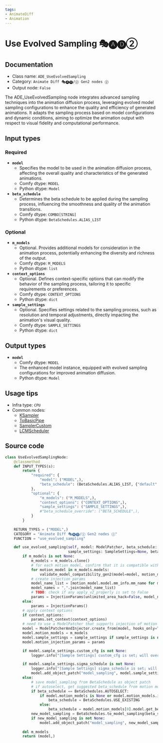 ```yaml
---
tags:
- AnimateDiff
- Animation
---
```


# Use Evolved Sampling 🎭🅐🅓②
## Documentation
- Class name: `ADE_UseEvolvedSampling`
- Category: `Animate Diff 🎭🅐🅓/② Gen2 nodes ②`
- Output node: `False`

The ADE_UseEvolvedSampling node integrates advanced sampling techniques into the animation diffusion process, leveraging evolved model sampling configurations to enhance the quality and efficiency of generated animations. It adapts the sampling process based on model configurations and dynamic conditions, aiming to optimize the animation output with respect to visual fidelity and computational performance.
## Input types
### Required
- **`model`**
    - Specifies the model to be used in the animation diffusion process, affecting the overall quality and characteristics of the generated animations.
    - Comfy dtype: `MODEL`
    - Python dtype: `Model`
- **`beta_schedule`**
    - Determines the beta schedule to be applied during the sampling process, influencing the smoothness and quality of the animation transitions.
    - Comfy dtype: `COMBO[STRING]`
    - Python dtype: `BetaSchedules.ALIAS_LIST`
### Optional
- **`m_models`**
    - Optional. Provides additional models for consideration in the animation process, potentially enhancing the diversity and richness of the output.
    - Comfy dtype: `M_MODELS`
    - Python dtype: `list`
- **`context_options`**
    - Optional. Defines context-specific options that can modify the behavior of the sampling process, tailoring it to specific requirements or preferences.
    - Comfy dtype: `CONTEXT_OPTIONS`
    - Python dtype: `dict`
- **`sample_settings`**
    - Optional. Specifies settings related to the sampling process, such as resolution and temporal adjustments, directly impacting the animation's visual quality.
    - Comfy dtype: `SAMPLE_SETTINGS`
    - Python dtype: `dict`
## Output types
- **`model`**
    - Comfy dtype: `MODEL`
    - The enhanced model instance, equipped with evolved sampling configurations for improved animation diffusion.
    - Python dtype: `Model`
## Usage tips
- Infra type: `CPU`
- Common nodes:
    - [KSampler](../../Comfy/Nodes/KSampler.md)
    - [ToBasicPipe](../../ComfyUI-Impact-Pack/Nodes/ToBasicPipe.md)
    - [SamplerCustom](../../Comfy/Nodes/SamplerCustom.md)
    - [LCMScheduler](../../ComfyUI-sampler-lcm-alternative/Nodes/LCMScheduler.md)



## Source code
```python
class UseEvolvedSamplingNode:
    @classmethod
    def INPUT_TYPES(s):
        return {
            "required": {
                "model": ("MODEL",),
                "beta_schedule": (BetaSchedules.ALIAS_LIST, {"default": BetaSchedules.AUTOSELECT}),
            },
            "optional": {
                "m_models": ("M_MODELS",),
                "context_options": ("CONTEXT_OPTIONS",),
                "sample_settings": ("SAMPLE_SETTINGS",),
                #"beta_schedule_override": ("BETA_SCHEDULE",),
            }
        }
    
    RETURN_TYPES = ("MODEL",)
    CATEGORY = "Animate Diff 🎭🅐🅓/② Gen2 nodes ②"
    FUNCTION = "use_evolved_sampling"

    def use_evolved_sampling(self, model: ModelPatcher, beta_schedule: str, m_models: MotionModelGroup=None, context_options: ContextOptionsGroup=None,
                             sample_settings: SampleSettings=None, beta_schedule_override=None):
        if m_models is not None:
            m_models = m_models.clone()
            # for each motion model, confirm that it is compatible with SD model
            for motion_model in m_models.models:
                validate_model_compatibility_gen2(model=model, motion_model=motion_model)
            # create injection params
            model_name_list = [motion_model.model.mm_info.mm_name for motion_model in m_models.models]
            model_names = ",".join(model_name_list)
            # TODO: check if any apply_v2_properly is set to False
            params = InjectionParams(unlimited_area_hack=False, model_name=model_names)
        else:
            params = InjectionParams()
        # apply context options
        if context_options:
            params.set_context(context_options)
        # need to use a ModelPatcher that supports injection of motion modules into unet
        model = ModelPatcherAndInjector.create_from(model, hooks_only=True)
        model.motion_models = m_models
        model.sample_settings = sample_settings if sample_settings is not None else SampleSettings()
        model.motion_injection_params = params

        if model.sample_settings.custom_cfg is not None:
            logger.info("[Sample Settings] custom_cfg is set; will override any KSampler cfg values or patches.")

        if model.sample_settings.sigma_schedule is not None:
            logger.info("[Sample Settings] sigma_schedule is set; will override beta_schedule.")
            model.add_object_patch("model_sampling", model.sample_settings.sigma_schedule.clone().model_sampling)
        else:
            # save model_sampling from BetaSchedule as object patch
            # if autoselect, get suggested beta_schedule from motion model
            if beta_schedule == BetaSchedules.AUTOSELECT:
                if model.motion_models is None or model.motion_models.is_empty():
                    beta_schedule = BetaSchedules.USE_EXISTING
                else:
                    beta_schedule = model.motion_models[0].model.get_best_beta_schedule(log=True)
            new_model_sampling = BetaSchedules.to_model_sampling(beta_schedule, model)
            if new_model_sampling is not None:
                model.add_object_patch("model_sampling", new_model_sampling)
        
        del m_models
        return (model,)

```
